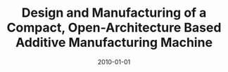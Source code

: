 ---
title: "Design and Manufacturing of a Compact, Open-Architecture Based Additive Manufacturing Machine"
collection: publications
permalink: /publication/2010-06-CIRP_Conf
excerpt: 'This work entails the development of an open architecture 3d printer.'
date: 2010-01-01
type: Conference
venue: 'International Conference on Machine Design and Production'
paperurl: ''
citation: 'Bank, HS., Izbassarov, D., Lazoglu, I.(2010). &quot;Design and Manufacturing of a Compact, Open-Architecture Based Additive Manufacturing Machine.&quot; <i>International Conference on Machine Design and Production Jan 2010</i>.'
---
